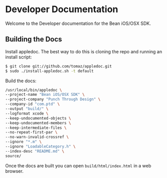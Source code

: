 # Developer Documentation

Welcome to the Developer documentation for the Bean iOS/OSX SDK.

## Building the Docs

Install appledoc. The best way to do this is cloning the repo and running an install script:

```bash
$ git clone git://github.com/tomaz/appledoc.git
$ sudo ./install-appledoc.sh -t default
```

Build the docs:

```bash
/usr/local/bin/appledoc \
--project-name "Bean iOS/OSX SDK" \
--project-company "Punch Through Design" \
--company-id "com.ptd" \
--output "build/" \
--logformat xcode \
--keep-undocumented-objects \
--keep-undocumented-members \
--keep-intermediate-files \
--no-repeat-first-par \
--no-warn-invalid-crossref \
--ignore "*.m" \
--ignore "LoadableCategory.h" \
--index-desc "README.md" \
source/
```

Once the docs are built you can open `build/html/index.html` in a web browser.
